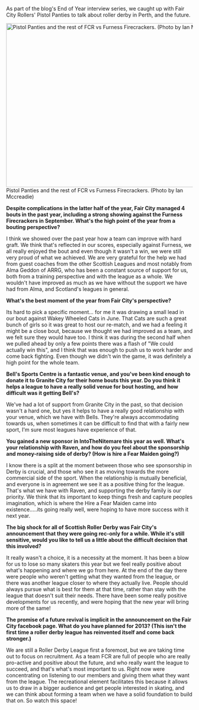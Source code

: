 <html><body><p>As part of the blog's End of Year interview series, we caught up with Fair City Rollers' Pistol Panties to talk about roller derby in Perth, and the future.

<a href="http://www.scottishrollerderbyblog.com/posts/2012/12/29/an-interview-with-pistol-panties-fair-city-rollers-in-2012-and-beyond/271296_475653322465325_1961521013_o/" rel="attachment wp-att-2014"><img class=" wp-image-2014  " alt="Pistol Panties and the rest of FCR vs Furness Firecrackers. (Photo by Ian Mccreadie)" src="http://www.scottishrollerderbyblog.com/2012/12/271296_475653322465325_1961521013_o.jpg" width="663" height="442"></a> Pistol Panties and the rest of FCR vs Furness Firecrackers. (Photo by Ian Mccreadie)

<strong>Despite complications in the latter half of the year, Fair City managed 4 bouts in the past year, including a strong showing against the Furness Firecrackers in September. What's the high point of the year from a bouting perspective?</strong>

I think we showed over the past year how a team can improve with hard graft. We think that's reflected in our scores, especially against Furness, we all really enjoyed the bout and even though it wasn't a win, we were still very proud of what we achieved. We are very grateful for the help we had from guest coaches from the other Scottish Leagues and most notably from Alma Geddon of ARRG, who has been a constant source of support for us, both from a training perspective and with the league as a whole. We wouldn't have improved as much as we have without the support we have had from Alma, and Scotland's leagues in general.

<strong>What's the best moment of the year from Fair City's perspective?</strong>

Its hard to pick a specific moment... for me it was drawing a small lead in our bout against Wakey Wheeled Cats in June. That Cats are such a great bunch of girls so it was great to host our re-match, and we had a feeling it might be a close bout, because we thought we had improved as a team, and we felt sure they would have too. I think it was during the second half when we pulled ahead by only a few points there was a flash of "We could actually win this", and I think that was enough to push us to work harder and come back fighting. Even though we didn't win the game, it was definitely a high point for the whole team.

<strong>Bell's Sports Centre is a fantastic venue, and you've been kind enough to donate it to Granite City for their home bouts this year. Do you think it helps a league to have a really solid venue for bout hosting, and how difficult was it getting Bell's?</strong>

We've had a lot of support from Granite City in the past, so that decision wasn't a hard one, but yes it helps to have a really good relationship with your venue, which we have with Bells. They're always accommodating towards us, when sometimes it can be difficult to find that with a fairly new sport, I'm sure most leagues have experience of that.

<strong>You gained a new sponsor in IntoTheNitemare this year as well. What's your relationship with Raven, and how do you feel about the sponsorship and money-raising side of derby? (How is hire a Fear Maiden going?)</strong>

I know there is a split at the moment between those who see sponsorship in Derby is crucial, and those who see it as moving towards the more commercial side of the sport. When the relationship is mutually beneficial, and everyone is in agreement we see it as a positive thing for the league. That's what we have with Raven, and supporting the derby family is our priority. We think that its important to keep things fresh and capture peoples imagination, which is where the Hire a Fear Maiden came into existence.....its going really well, were hoping to have more success with it next year.

<strong>The big shock for all of Scottish Roller Derby was Fair City's announcement that they were going rec-only for a while. While it's still sensitive, would you like to tell us a little about the difficult decision that this involved?</strong>

It really wasn't a choice, it is a necessity at the moment. It has been a blow for us to lose so many skaters this year but we feel really positive about what's happening and where we go from here. At the end of the day there were people who weren't getting what they wanted from the league, or there was another league closer to where they actually live. People should always pursue what is best for them at that time, rather than stay with the league that doesn't suit their needs. There have been some really positive developments for us recently, and were hoping that the new year will bring more of the same!

<strong>The promise of a future revival is implicit in the announcement on the Fair City facebook page. What do you have planned for 2013? (This isn't the first time a roller derby league has reinvented itself and come back stronger.)</strong>

We are still a Roller Derby League first a foremost, but we are taking time out to focus on recruitment. As a team FCR are full of people who are really pro-active and positive about the future, and who really want the league to succeed, and that's what's most important to us. Right now were concentrating on listening to our members and giving them what they want from the league. The recreational element facilitates this because it allows us to draw in a bigger audience and get people interested in skating, and we can think about forming a team when we have a solid foundation to build that on. So watch this space!</p></body></html>
